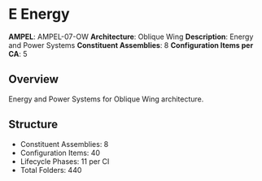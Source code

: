 # E Energy

**AMPEL**: AMPEL-07-OW
**Architecture**: Oblique Wing
**Description**: Energy and Power Systems
**Constituent Assemblies**: 8
**Configuration Items per CA**: 5

## Overview
Energy and Power Systems for Oblique Wing architecture.

## Structure
- Constituent Assemblies: 8
- Configuration Items: 40
- Lifecycle Phases: 11 per CI
- Total Folders: 440
